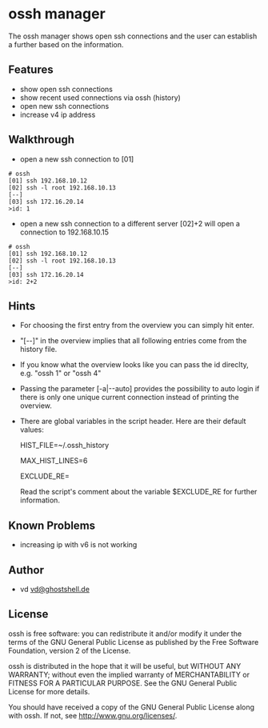 
ossh manager
=============

The ossh manager shows open ssh connections and the user can establish a further based on the information.

Features
-------

* show open ssh connections
* show recent used connections via ossh (history)
* open new ssh connections
* increase v4 ip address

Walkthrough
-------

* open a new ssh connection to [01]
```
# ossh
[01] ssh 192.168.10.12
[02] ssh -l root 192.168.10.13
[--]
[03] ssh 172.16.20.14
>id: 1
```

* open a new ssh connection to a different server [02]+2 will open a connection to 192.168.10.15
```
# ossh
[01] ssh 192.168.10.12
[02] ssh -l root 192.168.10.13
[--]
[03] ssh 172.16.20.14
>id: 2+2
```

Hints
-------

* For choosing the first entry from the overview you can simply hit enter.
* "[--]" in the overview implies that all following entries come from the history file.
* If you know what the overview looks like you can pass the id direclty, e.g. "ossh 1" or "ossh 4"
* Passing the parameter [-a|--auto] provides the possibility to auto login if
  there is only one unique current connection instead of printing the overview.
* There are global variables in the script header. Here are their default values:

  HIST_FILE=~/.ossh_history

  MAX_HIST_LINES=6

  EXCLUDE_RE=

  Read the script's comment about the variable $EXCLUDE_RE for further information.

Known Problems
-------

* increasing ip with v6 is not working

Author
-------

* vd <vd@ghostshell.de>

License
-------

ossh is free software: you can redistribute it and/or modify
it under the terms of the GNU General Public License as published by
the Free Software Foundation, version 2 of the License.

ossh is distributed in the hope that it will be useful,
but WITHOUT ANY WARRANTY; without even the implied warranty of
MERCHANTABILITY or FITNESS FOR A PARTICULAR PURPOSE.  See the
GNU General Public License for more details.

You should have received a copy of the GNU General Public License
along with ossh.  If not, see <http://www.gnu.org/licenses/>.

